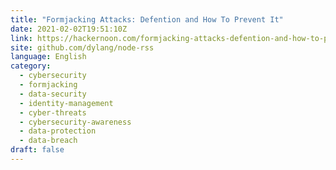 ```yaml
---
title: "Formjacking Attacks: Defention and How To Prevent It"
date: 2021-02-02T19:51:10Z
link: https://hackernoon.com/formjacking-attacks-defention-and-how-to-prevent-it-c51x33wu?source=rss&utm_medium=RSS&utm_source=news.12bit.vn
site: github.com/dylang/node-rss
language: English
category:
  - cybersecurity
  - formjacking
  - data-security
  - identity-management
  - cyber-threats
  - cybersecurity-awareness
  - data-protection
  - data-breach
draft: false
---
```

